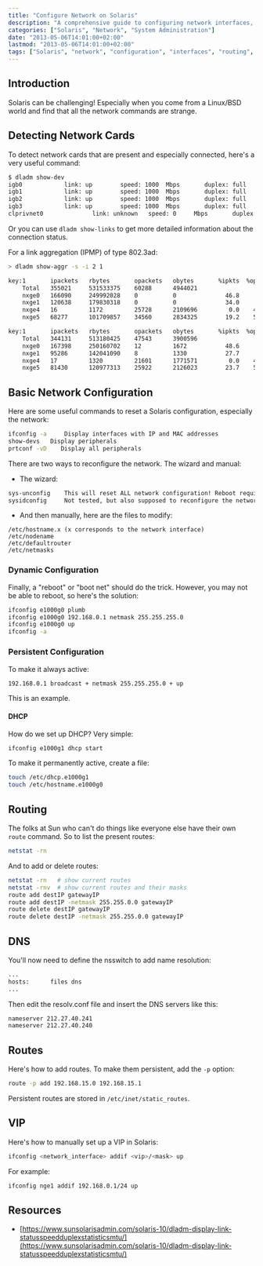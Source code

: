 ```yaml
---
title: "Configure Network on Solaris"
description: "A comprehensive guide to configuring network interfaces, routes, DNS, and VIPs on Solaris systems"
categories: ["Solaris", "Network", "System Administration"]
date: "2013-05-06T14:01:00+02:00"
lastmod: "2013-05-06T14:01:00+02:00"
tags: ["Solaris", "network", "configuration", "interfaces", "routing", "VIP"]
---
```


## Introduction

Solaris can be challenging! Especially when you come from a Linux/BSD world and find that all the network commands are strange.

## Detecting Network Cards

To detect network cards that are present and especially connected, here's a very useful command:

```bash
$ dladm show-dev
igb0            link: up        speed: 1000  Mbps       duplex: full
igb1            link: up        speed: 1000  Mbps       duplex: full
igb2            link: up        speed: 1000  Mbps       duplex: full
igb3            link: up        speed: 1000  Mbps       duplex: full
clprivnet0              link: unknown   speed: 0     Mbps       duplex: unknown
```

Or you can use `dladm show-links` to get more detailed information about the connection status.

For a link aggregation (IPMP) of type 802.3ad:

```bash
> dladm show-aggr -s -i 2 1

key:1		ipackets   rbytes       opackets   obytes       %ipkts  %opkts
 	Total	355021     531533375    60288      4944021     
	nxge0	166090     249992028    0          0              46.8     0.0  
	nxge1	120638     179830318    0          0              34.0     0.0  
	nxge4	16         1172         25728      2109696         0.0    42.7  
	nxge5	68277      101709857    34560      2834325        19.2    57.3  

key:1		ipackets   rbytes       opackets   obytes       %ipkts  %opkts
 	Total	344131     513180425    47543      3900596     
	nxge0	167398     250160702    12         1672           48.6     0.0  
	nxge1	95286      142041090    8          1330           27.7     0.0  
	nxge4	17         1320         21601      1771571         0.0    45.4  
	nxge5	81430      120977313    25922      2126023        23.7    54.5
```

## Basic Network Configuration

Here are some useful commands to reset a Solaris configuration, especially the network:

```bash
ifconfig -a 	Display interfaces with IP and MAC addresses
show-devs 	Display peripherals
prtconf -vD    Display all peripherals
```

There are two ways to reconfigure the network. The wizard and manual:

* The wizard:

```bash
sys-unconfig 	This will reset ALL network configuration! Reboot required
sysidconfig 	Not tested, but also supposed to reconfigure the network
```

* And then manually, here are the files to modify:

```
/etc/hostname.x (x corresponds to the network interface)
/etc/nodename
/etc/defaultrouter
/etc/netmasks
```

### Dynamic Configuration

Finally, a "reboot" or "boot net" should do the trick. However, you may not be able to reboot, so here's the solution:

```bash
ifconfig e1000g0 plumb
ifconfig e1000g0 192.168.0.1 netmask 255.255.255.0
ifconfig e1000g0 up
ifconfig -a
```

### Persistent Configuration

To make it always active:

```bash
192.168.0.1 broadcast + netmask 255.255.255.0 + up
```

This is an example.

#### DHCP

How do we set up DHCP? Very simple:

```bash
ifconfig e1000g1 dhcp start
```

To make it permanently active, create a file:

```bash
touch /etc/dhcp.e1000g1
touch /etc/hostname.e1000g0
```

## Routing

The folks at Sun who can't do things like everyone else have their own `route` command. So to list the present routes:

```bash
netstat -rn
```

And to add or delete routes:

```bash
netstat -rn   # show current routes
netstat -rnv  # show current routes and their masks
route add destIP gatewayIP
route add destIP -netmask 255.255.0.0 gatewayIP
route delete destIP gatewayIP
route delete destIP -netmask 255.255.0.0 gatewayIP
```

## DNS

You'll now need to define the nsswitch to add name resolution:

```bash
...
hosts:      files dns
...
```

Then edit the resolv.conf file and insert the DNS servers like this:

```bash
nameserver 212.27.40.241
nameserver 212.27.40.240
```

## Routes

Here's how to add routes. To make them persistent, add the `-p` option:

```bash
route -p add 192.168.15.0 192.168.15.1
```

Persistent routes are stored in `/etc/inet/static_routes`.

## VIP

Here's how to manually set up a VIP in Solaris:

```bash
ifconfig <network_interface> addif <vip>/<mask> up
```

For example:

```bash
ifconfig nge1 addif 192.168.0.1/24 up
```

## Resources
- [https://www.sunsolarisadmin.com/solaris-10/dladm-display-link-statusspeedduplexstatisticsmtu/](https://www.sunsolarisadmin.com/solaris-10/dladm-display-link-statusspeedduplexstatisticsmtu/)
